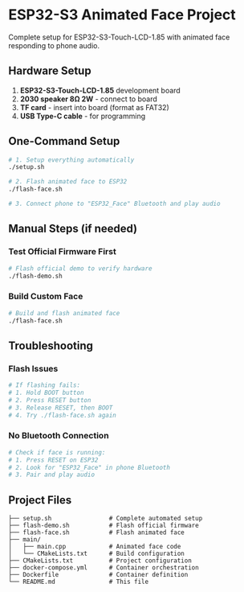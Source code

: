# ESP32-S3 Animated Face Project

Complete setup for ESP32-S3-Touch-LCD-1.85 with animated face responding to phone audio.

## Hardware Setup
1. **ESP32-S3-Touch-LCD-1.85** development board
2. **2030 speaker 8Ω 2W** - connect to board
3. **TF card** - insert into board (format as FAT32)
4. **USB Type-C cable** - for programming

## One-Command Setup

```bash
# 1. Setup everything automatically
./setup.sh

# 2. Flash animated face to ESP32
./flash-face.sh

# 3. Connect phone to "ESP32_Face" Bluetooth and play audio
```

## Manual Steps (if needed)

### Test Official Firmware First
```bash
# Flash official demo to verify hardware
./flash-demo.sh
```

### Build Custom Face
```bash
# Build and flash animated face
./flash-face.sh
```



## Troubleshooting

### Flash Issues
```bash
# If flashing fails:
# 1. Hold BOOT button
# 2. Press RESET button  
# 3. Release RESET, then BOOT
# 4. Try ./flash-face.sh again
```

### No Bluetooth Connection
```bash
# Check if face is running:
# 1. Press RESET on ESP32
# 2. Look for "ESP32_Face" in phone Bluetooth
# 3. Pair and play audio
```

## Project Files
```
├── setup.sh                # Complete automated setup
├── flash-demo.sh           # Flash official firmware  
├── flash-face.sh           # Flash animated face
├── main/
│   ├── main.cpp            # Animated face code
│   └── CMakeLists.txt      # Build configuration
├── CMakeLists.txt          # Project configuration
├── docker-compose.yml      # Container orchestration
├── Dockerfile              # Container definition
└── README.md               # This file
```